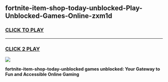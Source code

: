 
## fortnite-item-shop-today-unblocked-Play-Unblocked-Games-Online-zxm1d
<h3>
<a href="https://premium76.site?title=fortnite-item-shop-today-unblocked&ref=25A">CLICK TO PLAY</a></h3>
<hr>

<h3>
<a href="https://premium76.site?title=fortnite-item-shop-today-unblocked&ref=25A">CLICK 2 PLAY</a>
  
</h3>

<a href="https://premium76.site?title=fortnite-item-shop-today-unblocked&ref=25A"><img src="https://clearcache.store/games.png"></a>


**fortnite-item-shop-today-unblocked games unblocked: Your Gateway to Fun and Accessible Online Gaming**
